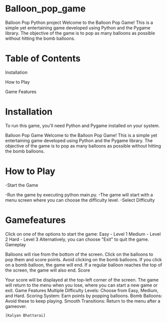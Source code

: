 # Balloon_pop_game
Balloon Pop Python project
Welcome to the Balloon Pop Game! This is a simple yet entertaining game developed using Python and the Pygame library. The objective of the game is to pop as many balloons as possible without hitting the bomb balloons.

# Table of Contents

Installation

How to Play

Game Features


# Installation
To run this game, you'll need Python and Pygame installed on your system.

Balloon Pop Game
Welcome to the Balloon Pop Game! This is a simple yet entertaining game developed using Python and the Pygame library. The objective of the game is to pop as many balloons as possible without hitting the bomb balloons.


# How to Play

-Start the Game

-Run the game by executing python main.py.
-The game will start with a menu screen where you can choose the difficulty level.
-Select Difficulty

# Gamefeatures
Click on one of the options to start the game:
Easy - Level 1
Medium - Level 2
Hard - Level 3
Alternatively, you can choose "Exit" to quit the game.
Gameplay

Balloons will rise from the bottom of the screen.
Click on the balloons to pop them and score points.
Avoid clicking on the bomb balloons. If you click on a bomb balloon, the game will end.
If a regular balloon reaches the top of the screen, the game will also end.
Score

Your score will be displayed at the top-left corner of the screen.
The game will return to the menu when you lose, where you can start a new game or exit.
Game Features
Multiple Difficulty Levels: Choose from Easy, Medium, and Hard.
Scoring System: Earn points by popping balloons.
Bomb Balloons: Avoid these to keep playing.
Smooth Transitions: Return to the menu after a gameover.


`[Kalyan Bhattarai]`
